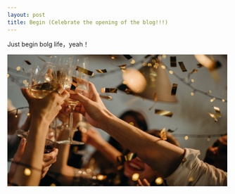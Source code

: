 ```yaml
---
layout: post
title: Begin (Celebrate the opening of the blog!!!)
---
```


Just begin bolg life，yeah！

<img src="/assets/images/post/begin.jpg" alt="begin" width="500" height="300"/>
